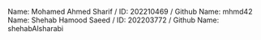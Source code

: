 Name: Mohamed Ahmed Sharif / ID: 202210469 / Github Name: mhmd42 
Name: Shehab Hamood Saeed / ID: 202203772 / Github Name: shehabAlsharabi